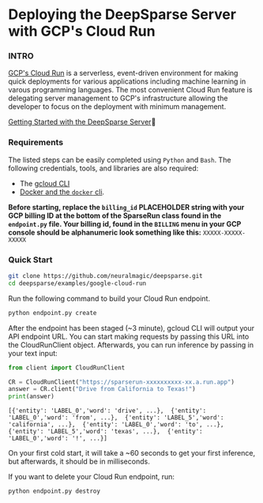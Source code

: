 <!--
Copyright (c) 2021 - present / Neuralmagic, Inc. All Rights Reserved.

Licensed under the Apache License, Version 2.0 (the "License");
you may not use this file except in compliance with the License.
You may obtain a copy of the License at

   http://www.apache.org/licenses/LICENSE-2.0

Unless required by applicable law or agreed to in writing,
software distributed under the License is distributed on an "AS IS" BASIS,
WITHOUT WARRANTIES OR CONDITIONS OF ANY KIND, either express or implied.
See the License for the specific language governing permissions and
limitations under the License.
-->

# Deploying the DeepSparse Server with GCP's Cloud Run

### INTRO

[GCP's Cloud Run](https://cloud.google.com/run) is a serverless, event-driven environment for making quick deployments for various applications including machine learning in varous programming languages. The most convenient Cloud Run feature is delegating server management to GCP's infrastructure allowing the developer to focus on the deployment with minimum management.

[Getting Started with the DeepSparse Server](https://github.com/neuralmagic/deepsparse)🔌

### Requirements

The listed steps can be easily completed using `Python` and `Bash`. The following
credentials, tools, and libraries are also required:
* The [gcloud CLI](https://cloud.google.com/sdk/gcloud)
* [Docker and the `docker` cli](https://docs.docker.com/get-docker/).

**Before starting, replace the `billing_id` PLACEHOLDER string with your GCP billing ID at the bottom of the SparseRun class found in the `endpoint.py` file. Your billing id, found in the `BILLING` menu in your GCP console should be alphanumeric look something like this:** `XXXXX-XXXXX-XXXXX`

### Quick Start

```bash
git clone https://github.com/neuralmagic/deepsparse.git
cd deepsparse/examples/google-cloud-run
```
Run the following command to build your Cloud Run endpoint.

```bash
python endpoint.py create
```

After the endpoint has been staged (~3 minute), gcloud CLI will output your API endpoint URL. You can start making requests by passing this URL into the CloudRunClient object. Afterwards, you can run inference by passing in your text input:

```python
from client import CloudRunClient

CR = CloudRunClient("https://sparserun-xxxxxxxxxx-xx.a.run.app")
answer = CR.client("Drive from California to Texas!")
print(answer)
```
`[{'entity': 'LABEL_0','word': 'drive', ...}, 
{'entity': 'LABEL_0','word': 'from', ...}, 
{'entity': 'LABEL_5','word': 'california', ...}, 
{'entity': 'LABEL_0','word': 'to', ...}, 
{'entity': 'LABEL_5','word': 'texas', ...}, 
{'entity': 'LABEL_0','word': '!', ...}]`

On your first cold start, it will take a ~60 seconds to get your first inference, but afterwards, it should be in milliseconds.

If you want to delete your Cloud Run endpoint, run:

```bash
python endpoint.py destroy
```
